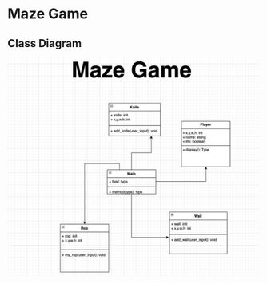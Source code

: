 # Maze Game
## Class Diagram 
![ClassDiagram](https://github.com/410192/Computer-Programming-Individual-Project/blob/main/IMG/Img2.png?raw=true)
